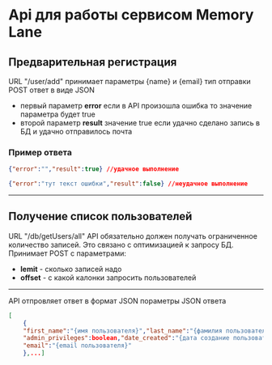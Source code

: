 # Api для работы сервисом Memory Lane
## Предварительная регистрация

URL "/user/add" принимает параметры {name} и {email} тип отправки POST ответ в виде JSON

- первый параметр **error** если в API произошла ошибка то значение параметра будет true
- второй параметр **result** значение true если удачно сделано запись в БД и удачно отправилось почта

### Пример ответа
```json
{"error":"","result":true} //удачное выполнение
```
```json
{"error":"тут текст ошибки","result":false} //неудачное выполнение
```
***

## Получение список пользователей

URL "/db/getUsers/all" API обязательно должен получать ограниченное количество записей. Это связано с оптимизацией к запросу БД. Принимает POST с параметрами:
- **lemit** - сколько записей надо
- **offset** - с какой калонки запросить пользователей
***
API отпровляет ответ в формат JSON
пораметры JSON ответа
```json
[
    {
    "first_name":"{имя пользователя}","last_name":"{фамилия пользователя}",
    "admin_privileges":boolean,"date_created":"{дата создание пользователя}",
    "email":"{email пользователя}"
    },...]
```
